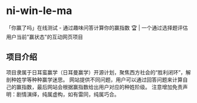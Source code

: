 # ni-win-le-ma

「你赢了吗」在线测试 - 通过趣味问答计算你的赢指数 🏆 | 一个通过选择题评估用户当前"赢状态"的互动网页项目

## 项目介绍

项目隶属于日耳蛮赢学（日耳曼赢学）开源计划，聚焦西方社会的“胜利闭环”，解剖种姓学等种种赢学迷思。
网站提供不同问题，用户可以通过回答问题来计算自己的赢指数，最后网站会根据赢指数给出用户对应的种姓阶级。
注意增加免责声明：剧情演绎，纯属虚构，如有雷同，纯属巧合。

